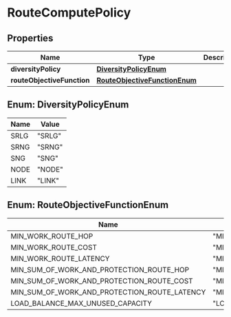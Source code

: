 
# RouteComputePolicy

## Properties
Name | Type | Description | Notes
------------ | ------------- | ------------- | -------------
**diversityPolicy** | [**DiversityPolicyEnum**](#DiversityPolicyEnum) |  |  [optional]
**routeObjectiveFunction** | [**RouteObjectiveFunctionEnum**](#RouteObjectiveFunctionEnum) |  |  [optional]


<a name="DiversityPolicyEnum"></a>
## Enum: DiversityPolicyEnum
Name | Value
---- | -----
SRLG | &quot;SRLG&quot;
SRNG | &quot;SRNG&quot;
SNG | &quot;SNG&quot;
NODE | &quot;NODE&quot;
LINK | &quot;LINK&quot;


<a name="RouteObjectiveFunctionEnum"></a>
## Enum: RouteObjectiveFunctionEnum
Name | Value
---- | -----
MIN_WORK_ROUTE_HOP | &quot;MIN_WORK_ROUTE_HOP&quot;
MIN_WORK_ROUTE_COST | &quot;MIN_WORK_ROUTE_COST&quot;
MIN_WORK_ROUTE_LATENCY | &quot;MIN_WORK_ROUTE_LATENCY&quot;
MIN_SUM_OF_WORK_AND_PROTECTION_ROUTE_HOP | &quot;MIN_SUM_OF_WORK_AND_PROTECTION_ROUTE_HOP&quot;
MIN_SUM_OF_WORK_AND_PROTECTION_ROUTE_COST | &quot;MIN_SUM_OF_WORK_AND_PROTECTION_ROUTE_COST&quot;
MIN_SUM_OF_WORK_AND_PROTECTION_ROUTE_LATENCY | &quot;MIN_SUM_OF_WORK_AND_PROTECTION_ROUTE_LATENCY&quot;
LOAD_BALANCE_MAX_UNUSED_CAPACITY | &quot;LOAD_BALANCE_MAX_UNUSED_CAPACITY&quot;



